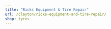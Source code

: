 ```yaml
---
title: "Ricks Equipment & Tire Repair"
url: /clayton/ricks-equipment-and-tire-repair/
shop: tyres
---
```

